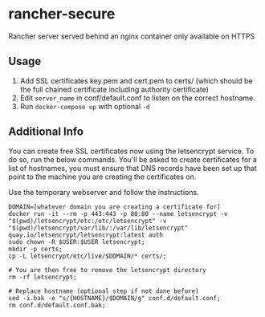 # rancher-secure
Rancher server served behind an nginx container only available on HTTPS

## Usage

1. Add SSL certificates key.pem and cert.pem to certs/ (which should be the full chained certificate including authority certificate)
2. Edit `server_name` in conf/default.conf to listen on the correct hostname.
3. Run `docker-compose up` with optional `-d`

## Additional Info

You can create free SSL certificates now using the letsencrypt service. To do so, run the below commands. You'll be
asked to create certificates for a list of hostnames, you must ensure that DNS records have been set up that point to
the machine you are creating the certificates on.

Use the temporary webserver and follow the instructions.

```
DOMAIN=[whatever domain you are creating a certificate for]
docker run -it --rm -p 443:443 -p 80:80 --name letsencrypt -v "$(pwd)/letsencrypt/etc:/etc/letsencrypt" -v "$(pwd)/letsencrypt/var/lib/:/var/lib/letsencrypt" quay.io/letsencrypt/letsencrypt:latest auth
sudo chown -R $USER:$USER letsencrypt;
mkdir -p certs;
cp -L letsencrypt/etc/live/$DOMAIN/* certs/;

# You are then free to remove the letsencrypt directory
rm -rf letsencrypt;

# Replace hostname (optional step if not done before)
sed -i.bak -e "s/{HOSTNAME}/$DOMAIN/g" conf.d/default.conf;
rm conf.d/default.conf.bak;
```
